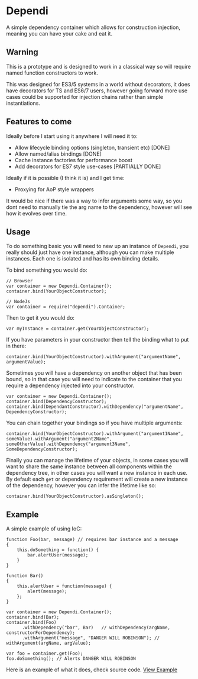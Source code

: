 # Dependi

A simple dependency container which allows for construction injection, meaning you can have your cake and eat it.

## Warning

This is a prototype and is designed to work in a classical way so will require named function constructors to work.

This was designed for ES3/5 systems in a world without decorators, it does have decorators for TS and ES6/7 users,
however going forward more use cases could be supported for injection chains rather than simple instantiations.

## Features to come

Ideally before I start using it anywhere I will need it to:

- Allow lifecycle binding options (singleton, transient etc) [DONE]
- Allow named/alias bindings [DONE]
- Cache instance factories for performance boost
- Add decorators for ES7 style use-cases [PARTIALLY DONE]

Ideally if it is possible (I think it is) and I get time:

- Proxying for AoP style wrappers

It would be nice if there was a way to infer arguments some way, so you dont need
to manually tie the arg name to the dependency, however will see how it evolves over time.

## Usage

To do something basic you will need to new up an instance of `Dependi`, you really should just have one instance,
although you can make multiple instances. Each one is isolated and has its own binding details.

To bind something you would do:
```
// Browser
var container = new Dependi.Container();
container.bind(YourObjectConstructor);

// NodeJs
var container = require("dependi").Container;
```

Then to get it you would do:
```
var myInstance = container.get(YourObjectConstructor);
```

If you have parameters in your constructor then tell the binding what to put in there:
```
container.bind(YourObjectConstructor).withArgument("argumentName", argumentValue);
```

Sometimes you will have a dependency on another object that has been bound, so in that case
you will need to indicate to the container that you require a dependency injected into your constructor.

```
var container = new Dependi.Container();
container.bind(DependencyConstructor);
container.bind(DependantConstructor).withDependency("argumentName", DependencyConstructor);
```

You can chain together your bindings so if you have multiple arguments:
```
container.bind(YourObjectConstructor).withArgument("argument1Name", someValue).withArgument("argument2Name", someOtherValue).withDependency("argument3Name", SomeDependencyConstructor);
```

Finally you can manage the lifetime of your objects, in some cases you will want to share the same instance
between all components within the dependency tree, in other cases you will want a new instance in each use.
By default each `get` or dependency requirement will create a new instance of the dependency, however you can
infer the lifetime like so:

```
container.bind(YourObjectConstructor).asSingleton();
```

## Example

A simple example of using IoC:

```
function Foo(bar, message) // requires bar instance and a message
{
	this.doSomething = function() {
		bar.alertUser(message);
	}
}

function Bar()
{
	this.alertUser = function(message) {
		alert(message);
	};
}

var container = new Dependi.Container();
container.bind(Bar);
container.bind(Foo)
	  .withDependency("bar", Bar)	// withDependency(argName, constructorForDependency);
	  .withArgument("message", "DANGER WILL ROBINSON"); // withArgument(argName, argValue);
		
var foo = container.get(Foo);
foo.doSomething(); // Alerts DANGER WILL ROBINSON
```

Here is an example of what it does, check source code.
[View Example](https://rawgithub.com/grofit/dependi/master/example.html)
